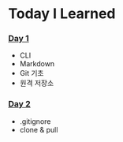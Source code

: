 # Today I Learned

### [Day  1](https://github.com/LimSB-dev/TIL/blob/master/Day_1.md)
- CLI
- Markdown
- Git 기초
- 원격 저장소

### [Day 2](https://github.com/LimSB-dev/TIL/blob/master/Day_2.md)
- .gitignore
- clone & pull